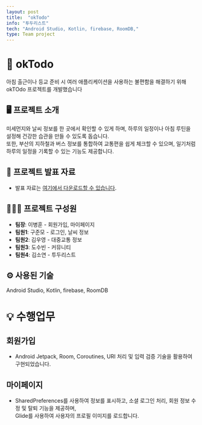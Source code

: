 ```yaml
---
layout: post
title:  "okTodo"
info: "투두리스트"
tech: "Android Studio, Kotlin, firebase, RoomDB,"
type: Team project
---
```


# 📌 okTodo
아침 출근이나 등교 준비 시 여러 애플리케이션을 사용하는 불편함을 해결하기 위해 okTOdo 프로젝트를 개발했습니다

## 🖥️ 프로젝트 소개
미세먼지와 날씨 정보를 한 곳에서 확인할 수 있게 하며, 하루의 일정이나 아침 루틴을 설정해 건강한 습관을 만들 수 있도록 돕습니다.   
또한, 부산의 지하철과 버스 정보를 통합하여 교통편을 쉽게 체크할 수 있으며, 일기처럼 하루의 일정을 기록할 수 있는 기능도 제공합니다.

## 📄 프로젝트 발표 자료
- 발표 자료는 [여기에서 다운로드할 수 있습니다](https://docs.google.com/presentation/d/1KQ-F4DNNuuqudbfg9VAc5JMa-u_E14DF/edit?usp=drive_link&ouid=104385299162078736648&rtpof=true&sd=true).

## 👨‍👩‍👦 프로젝트 구성원
- **팀장**: 이병훈 - 회원가입, 마이페이지
- **팀원1**: 구준모 - 로그인, 날씨 정보
- **팀원2**: 김우영 - 대중교통 정보
- **팀원3**: 도수빈 - 커뮤니티
- **팀원4**: 김소연 - 투두리스트

## ⚙️ 사용된 기술
Android Studio, Kotlin, firebase, RoomDB

# 💡 수행업무

## 회원가입
- Android Jetpack, Room, Coroutines, URI 처리 및 입력 검증 기술을 활용하여 구현되었습니다.

## 마이페이지
- SharedPreferences를 사용하여 정보를 표시하고, 소셜 로그인 처리, 회원 정보 수정 및 탈퇴 기능을 제공하며,  
Glide를 사용하여 사용자의 프로필 이미지를 로드합니다.